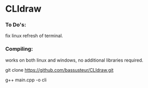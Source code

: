 # CLIdraw

### To Do's:

fix linux refresh of terminal.

### Compiling: 

works on both linux and windows, no additional libraries required.

git clone https://github.com/bassusteur/CLIdraw.git

g++ main.cpp -o cli
